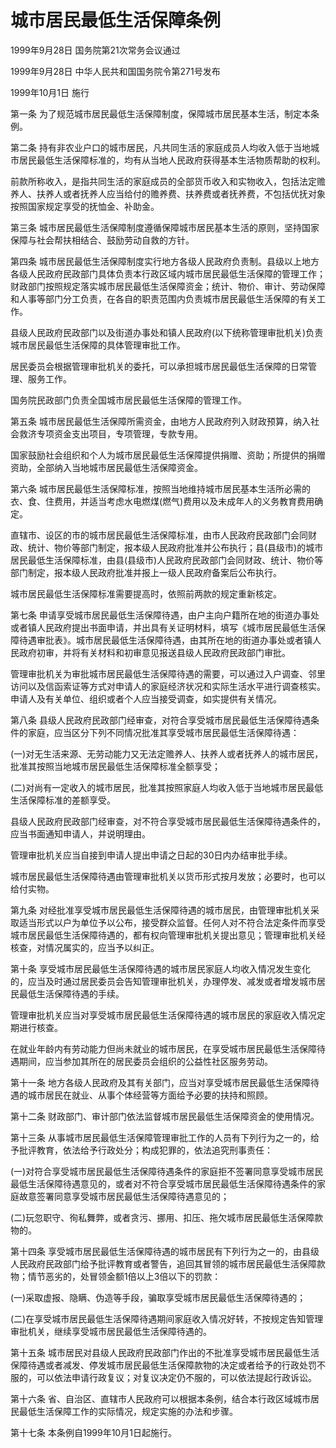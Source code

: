 # 城市居民最低生活保障条例

1999年9月28日 国务院第21次常务会议通过

1999年9月28日 中华人民共和国国务院令第271号发布　

1999年10月1日 施行



第一条 为了规范城市居民最低生活保障制度，保障城市居民基本生活，制定本条例。

第二条 持有非农业户口的城市居民，凡共同生活的家庭成员人均收入低于当地城市居民最低生活保障标准的，均有从当地人民政府获得基本生活物质帮助的权利。

前款所称收入，是指共同生活的家庭成员的全部货币收入和实物收入，包括法定赡养人、扶养人或者抚养人应当给付的赡养费、扶养费或者抚养费，不包括优抚对象按照国家规定享受的抚恤金、补助金。

第三条 城市居民最低生活保障制度遵循保障城市居民基本生活的原则，坚持国家保障与社会帮扶相结合、鼓励劳动自救的方针。

第四条 城市居民最低生活保障制度实行地方各级人民政府负责制。县级以上地方各级人民政府民政部门具体负责本行政区域内城市居民最低生活保障的管理工作；财政部门按照规定落实城市居民最低生活保障资金；统计、物价、审计、劳动保障和人事等部门分工负责，在各自的职责范围内负责城市居民最低生活保障的有关工作。

县级人民政府民政部门以及街道办事处和镇人民政府(以下统称管理审批机关)负责城市居民最低生活保障的具体管理审批工作。

居民委员会根据管理审批机关的委托，可以承担城市居民最低生活保障的日常管理、服务工作。

国务院民政部门负责全国城市居民最低生活保障的管理工作。

第五条 城市居民最低生活保障所需资金，由地方人民政府列入财政预算，纳入社会救济专项资金支出项目，专项管理，专款专用。

国家鼓励社会组织和个人为城市居民最低生活保障提供捐赠、资助；所提供的捐赠资助，全部纳入当地城市居民最低生活保障资金。

第六条 城市居民最低生活保障标准，按照当地维持城市居民基本生活所必需的衣、食、住费用，并适当考虑水电燃煤(燃气)费用以及未成年人的义务教育费用确定。

直辖市、设区的市的城市居民最低生活保障标准，由市人民政府民政部门会同财政、统计、物价等部门制定，报本级人民政府批准并公布执行；县(县级市)的城市居民最低生活保障标准，由县(县级市)人民政府民政部门会同财政、统计、物价等部门制定，报本级人民政府批准并报上一级人民政府备案后公布执行。

城市居民最低生活保障标准需要提高时，依照前两款的规定重新核定。

第七条 申请享受城市居民最低生活保障待遇，由户主向户籍所在地的街道办事处或者镇人民政府提出书面申请，并出具有关证明材料，填写《城市居民最低生活保障待遇审批表》。城市居民最低生活保障待遇，由其所在地的街道办事处或者镇人民政府初审，并将有关材料和初审意见报送县级人民政府民政部门审批。

管理审批机关为审批城市居民最低生活保障待遇的需要，可以通过入户调查、邻里访问以及信函索证等方式对申请人的家庭经济状况和实际生活水平进行调查核实。申请人及有关单位、组织或者个人应当接受调查，如实提供有关情况。

第八条 县级人民政府民政部门经审查，对符合享受城市居民最低生活保障待遇条件的家庭，应当区分下列不同情况批准其享受城市居民最低生活保障待遇：

(一)对无生活来源、无劳动能力又无法定赡养人、扶养人或者抚养人的城市居民，批准其按照当地城市居民最低生活保障标准全额享受；

(二)对尚有一定收入的城市居民，批准其按照家庭人均收入低于当地城市居民最低生活保障标准的差额享受。

县级人民政府民政部门经审查，对不符合享受城市居民最低生活保障待遇条件的，应当书面通知申请人，并说明理由。

管理审批机关应当自接到申请人提出申请之日起的30日内办结审批手续。

城市居民最低生活保障待遇由管理审批机关以货币形式按月发放；必要时，也可以给付实物。

第九条 对经批准享受城市居民最低生活保障待遇的城市居民，由管理审批机关采取适当形式以户为单位予以公布，接受群众监督。任何人对不符合法定条件而享受城市居民最低生活保障待遇的，都有权向管理审批机关提出意见；管理审批机关经核查，对情况属实的，应当予以纠正。

第十条 享受城市居民最低生活保障待遇的城市居民家庭人均收入情况发生变化的，应当及时通过居民委员会告知管理审批机关，办理停发、减发或者增发城市居民最低生活保障待遇的手续。

管理审批机关应当对享受城市居民最低生活保障待遇的城市居民的家庭收入情况定期进行核查。

在就业年龄内有劳动能力但尚未就业的城市居民，在享受城市居民最低生活保障待遇期间，应当参加其所在的居民委员会组织的公益性社区服务劳动。

第十一条 地方各级人民政府及其有关部门，应当对享受城市居民最低生活保障待遇的城市居民在就业、从事个体经营等方面给予必要的扶持和照顾。

第十二条 财政部门、审计部门依法监督城市居民最低生活保障资金的使用情况。

第十三条 从事城市居民最低生活保障管理审批工作的人员有下列行为之一的，给予批评教育，依法给予行政处分；构成犯罪的，依法追究刑事责任：

(一)对符合享受城市居民最低生活保障待遇条件的家庭拒不签署同意享受城市居民最低生活保障待遇意见的，或者对不符合享受城市居民最低生活保障待遇条件的家庭故意签署同意享受城市居民最低生活保障待遇意见的；

(二)玩忽职守、徇私舞弊，或者贪污、挪用、扣压、拖欠城市居民最低生活保障款物的。

第十四条 享受城市居民最低生活保障待遇的城市居民有下列行为之一的，由县级人民政府民政部门给予批评教育或者警告，追回其冒领的城市居民最低生活保障款物；情节恶劣的，处冒领金额1倍以上3倍以下的罚款：

(一)采取虚报、隐瞒、伪造等手段，骗取享受城市居民最低生活保障待遇的；

(二)在享受城市居民最低生活保障待遇期间家庭收入情况好转，不按规定告知管理审批机关，继续享受城市居民最低生活保障待遇的。

第十五条 城市居民对县级人民政府民政部门作出的不批准享受城市居民最低生活保障待遇或者减发、停发城市居民最低生活保障款物的决定或者给予的行政处罚不服的，可以依法申请行政复议；对复议决定仍不服的，可以依法提起行政诉讼。

第十六条 省、自治区、直辖市人民政府可以根据本条例，结合本行政区域城市居民最低生活保障工作的实际情况，规定实施的办法和步骤。

第十七条 本条例自1999年10月1日起施行。